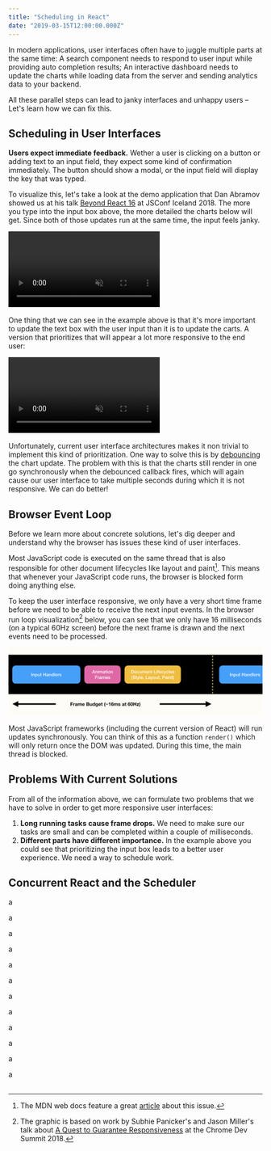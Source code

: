 ```yaml
---
title: "Scheduling in React"
date: "2019-03-15T12:00:00.000Z"
---
```


In modern applications, user interfaces often have to juggle multiple parts at the same time: A search component needs to respond to user input while providing auto completion results; An interactive dashboard needs to update the charts while loading data from the server and sending analytics data to your backend.

All these parallel steps can lead to janky interfaces and unhappy users – Let's learn how we can fix this.

## Scheduling in User Interfaces

**Users expect immediate feedback.** Wether a user is clicking on a button or adding text to an input field, they expect some kind of confirmation immediately. The button should show a modal, or the input field will display the key that was typed.

To visualize this, let's take a look at the demo application that Dan Abramov showed us at his talk [Beyond React 16](https://reactjs.org/blog/2018/03/01/sneak-peek-beyond-react-16.html) at JSConf Iceland 2018. The more you type into the input box above, the more detailed the charts below will get. Since both of those updates run at the same time, the input feels janky.

<video src="/blog/scheduling-in-react/sync-mode.mp4" muted="true" autoplay loop></video>

One thing that we can see in the example above is that it's more important to update the text box with the user input than it is to update the carts. A version that prioritizes that will appear a lot more responsive to the end user:

<video src="/blog/scheduling-in-react/concurrent-mode.mp4" muted="true" autoplay loop></video>

Unfortunately, current user interface architectures makes it non trivial to implement this kind of prioritization. One way to solve this is by [debouncing](https://davidwalsh.name/javascript-debounce-function) the chart update. The problem with this is that the charts still render in one go synchronously when the debounced callback fires, which will again cause our user interface to take multiple seconds during which it is not responsive. We can do better!

## Browser Event Loop

Before we learn more about concrete solutions, let's dig deeper and understand why the browser has issues these kind of user interfaces.

Most JavaScript code is executed on the same thread that is also responsible for other document lifecycles like layout and paint[^1]. This means that whenever your JavaScript code runs, the browser is blocked form doing anything else.

To keep the user interface responsive, we only have a very short time frame before we need to be able to receive the next input events. In the browser run loop visualization[^2] below, you can see that we only have 16 milliseconds (on a typical 60Hz screen) before the next frame is drawn and the next events need to be processed.

![The browser event loop starts by running input handlers, followed by animation frame callbacks, and ends with document lifecycles (style, layout, paint). All of this should complete within one frame which is approximately 16 milliseconds on a 60Hz display.](event-loop-browser.png)

Most JavaScript frameworks (including the current version of React) will run updates synchronously. You can think of this as a function `render()` which will only return once the DOM was updated. During this time, the main thread is blocked.

## Problems With Current Solutions

From all of the information above, we can formulate two problems that we have to solve in order to get more responsive user interfaces:

1. **Long running tasks cause frame drops.** We need to make sure our tasks are small and can be completed within a couple of milliseconds.
2. **Different parts have different importance.** In the example above you could see that prioritizing the input box leads to a better user experience. We need a way to schedule work.

## Concurrent React and the Scheduler

a

a

a

a

a

a

a

a

a

a

a

a

##

[^1]: The MDN web docs feature a great [article](https://developer.mozilla.org/en-US/docs/Tools/Performance/Scenarios/Intensive_JavaScript) about this issue.
[^2]: The graphic is based on work by Subhie Panicker's and Jason Miller's talk about [A Quest to Guarantee Responsiveness](https://developer.chrome.com/devsummit/schedule/scheduling-on-off-main-thread) at the Chrome Dev Summit 2018.
